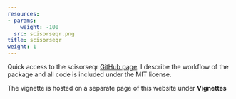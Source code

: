 ```yaml
---
resources:
- params:
    weight: -100
  src: scisorseqr.png
title: scisorseqr
weight: 1
---
```


Quick access to the scisorseqr [GitHub page](https://github.com/noush-joglekar/scisorseqr). I describe the workflow of the package and all code is included under the MIT license. 

The vignette is hosted on a separate page of this website under **Vignettes**
